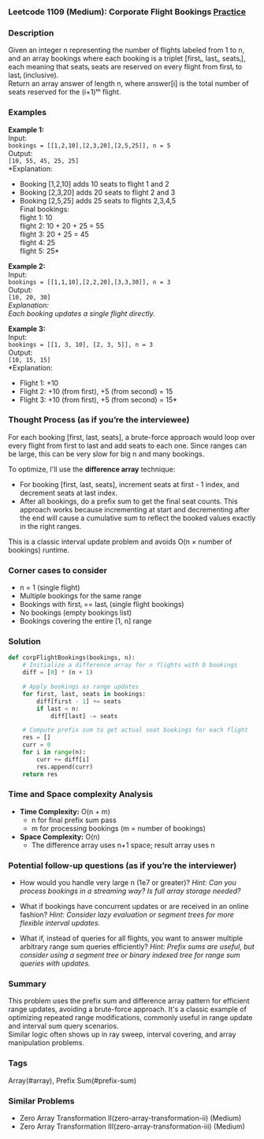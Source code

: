 ### Leetcode 1109 (Medium): Corporate Flight Bookings [Practice](https://leetcode.com/problems/corporate-flight-bookings)

### Description  
Given an integer n representing the number of flights labeled from 1 to n, and an array bookings where each booking is a triplet [firstᵢ, lastᵢ, seatsᵢ], each meaning that seatsᵢ seats are reserved on every flight from firstᵢ to lastᵢ (inclusive).  
Return an array answer of length n, where answer[i] is the total number of seats reserved for the (i+1)ᵗʰ flight.

### Examples  

**Example 1:**  
Input:  
`bookings = [[1,2,10],[2,3,20],[2,5,25]], n = 5`  
Output:  
`[10, 55, 45, 25, 25]`  
*Explanation:  
- Booking [1,2,10] adds 10 seats to flight 1 and 2  
- Booking [2,3,20] adds 20 seats to flight 2 and 3  
- Booking [2,5,25] adds 25 seats to flights 2,3,4,5  
Final bookings:  
flight 1: 10  
flight 2: 10 + 20 + 25 = 55  
flight 3: 20 + 25 = 45  
flight 4: 25  
flight 5: 25*

**Example 2:**  
Input:  
`bookings = [[1,1,10],[2,2,20],[3,3,30]], n = 3`  
Output:  
`[10, 20, 30]`  
*Explanation:  
Each booking updates a single flight directly.*

**Example 3:**  
Input:  
`bookings = [[1, 3, 10], [2, 3, 5]], n = 3`  
Output:  
`[10, 15, 15]`  
*Explanation:  
- Flight 1: +10  
- Flight 2: +10 (from first), +5 (from second) = 15  
- Flight 3: +10 (from first), +5 (from second) = 15*

### Thought Process (as if you’re the interviewee)  
For each booking [first, last, seats], a brute-force approach would loop over every flight from first to last and add seats to each one. Since ranges can be large, this can be very slow for big n and many bookings.

To optimize, I'll use the **difference array** technique:
- For booking [first, last, seats], increment seats at first - 1 index, and decrement seats at last index.
- After all bookings, do a prefix sum to get the final seat counts.
This approach works because incrementing at start and decrementing after the end will cause a cumulative sum to reflect the booked values exactly in the right ranges.

This is a classic interval update problem and avoids O(n × number of bookings) runtime.

### Corner cases to consider  
- n = 1 (single flight)
- Multiple bookings for the same range
- Bookings with firstᵢ == lastᵢ (single flight bookings)
- No bookings (empty bookings list)
- Bookings covering the entire [1, n] range

### Solution

```python
def corpFlightBookings(bookings, n):
    # Initialize a difference array for n flights with 0 bookings
    diff = [0] * (n + 1)

    # Apply bookings as range updates
    for first, last, seats in bookings:
        diff[first - 1] += seats
        if last < n:
            diff[last] -= seats

    # Compute prefix sum to get actual seat bookings for each flight
    res = []
    curr = 0
    for i in range(n):
        curr += diff[i]
        res.append(curr)
    return res
```

### Time and Space complexity Analysis  

- **Time Complexity:** O(n + m)  
  - n for final prefix sum pass
  - m for processing bookings (m = number of bookings)
- **Space Complexity:** O(n)  
  - The difference array uses n+1 space; result array uses n

### Potential follow-up questions (as if you’re the interviewer)  

- How would you handle very large n (1e7 or greater)?
  *Hint: Can you process bookings in a streaming way? Is full array storage needed?*

- What if bookings have concurrent updates or are received in an online fashion?
  *Hint: Consider lazy evaluation or segment trees for more flexible interval updates.*

- What if, instead of queries for all flights, you want to answer multiple arbitrary range sum queries efficiently?
  *Hint: Prefix sums are useful, but consider using a segment tree or binary indexed tree for range sum queries with updates.*

### Summary

This problem uses the prefix sum and difference array pattern for efficient range updates, avoiding a brute-force approach. It's a classic example of optimizing repeated range modifications, commonly useful in range update and interval sum query scenarios.  
Similar logic often shows up in ray sweep, interval covering, and array manipulation problems.

### Tags
Array(#array), Prefix Sum(#prefix-sum)

### Similar Problems
- Zero Array Transformation II(zero-array-transformation-ii) (Medium)
- Zero Array Transformation III(zero-array-transformation-iii) (Medium)